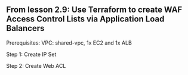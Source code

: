## From lesson 2.9: Use Terraform to create WAF Access Control Lists via Application Load Balancers

Prerequisites: VPC: shared-vpc, 1x EC2 and 1x ALB

<p>Step 1: Create IP Set
<p>Step 2: Create Web ACL